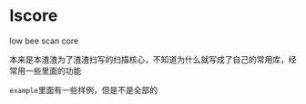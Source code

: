 # lscore
low bee scan core

本来是本渣渣为了渣渣扫写的扫描核心，不知道为什么就写成了自己的常用库，经常用一些里面的功能

`example`里面有一些样例，但是不是全部的


